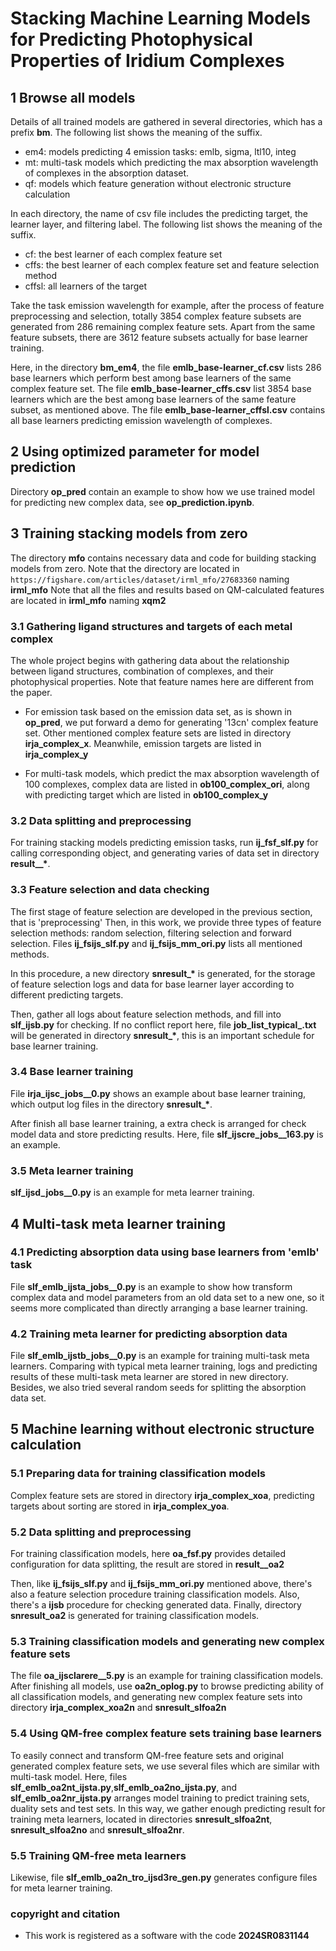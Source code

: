 # Stacking Machine Learning Models for Predicting Photophysical Properties of Iridium Complexes

## 1 Browse all models
Details of all trained models are gathered in several directories, which has a prefix **bm**. The following list shows the meaning of the suffix.
+ em4: models predicting 4 emission tasks: emlb, sigma, ltl10, integ
+ mt: multi-task models which predicting the max absorption wavelength of complexes in the absorption dataset.
+ qf: models which feature generation without electronic structure calculation


In each directory, the name of csv file includes the predicting target, the learner layer, and filtering label. The following list shows the meaning of the suffix.

+ cf: the best learner of each complex feature set 
+ cffs: the best learner of each complex feature set and feature selection method
+ cffsl: all learners of the target

Take the task emission wavelength for example, after the process of feature preprocessing and selection, totally 3854 complex feature subsets are generated from 286 remaining complex feature sets. Apart from the same feature subsets, there are 3612 feature subsets actually for base learner training. 

Here, in the directory **bm_em4**, the file **emlb_base-learner_cf.csv** lists 286 base learners which perform best among base learners of the same complex feature set. The file **emlb_base-learner_cffs.csv** list 3854 base learners which are the best among base learners of the same feature subset, as mentioned above.  The file **emlb_base-learner_cffsl.csv** contains all base learners predicting emission wavelength of complexes.

## 2 Using optimized parameter for model prediction
Directory **op_pred** contain an example to show how we use trained model for predicting new complex data, see **op_prediction.ipynb**. 

## 3 Training stacking models from zero
The directory **mfo** contains necessary data and code for building stacking models from zero.
Note that the directory are located in `https://figshare.com/articles/dataset/irml_mfo/27683360` naming **irml_mfo**
Note that all the files and results based on QM-calculated features are located in **irml_mfo** naming **xqm2**
### 3.1 Gathering ligand structures and targets of each metal complex
The whole project begins with gathering data about the relationship between ligand structures, combination of complexes, and their photophysical properties. Note that feature names here are different from the paper.

+ For emission task based on the emission data set, as is shown in **op_pred**, we put forward a demo for generating '13cn' complex feature set. Other mentioned complex feature sets are listed in directory **irja_complex_x**. Meanwhile, emission targets are listed in **irja_complex_y**

+ For multi-task models, which predict the max absorption wavelength of 100 complexes, complex data are listed in **ob100_complex_ori**, along with predicting target which are listed in **ob100_complex_y**

### 3.2 Data splitting and preprocessing
For training stacking models predicting emission tasks, run **ij_fsf_slf.py** for calling corresponding object, and generating varies of data set in directory **result__\***.
### 3.3 Feature selection and data checking
The first stage of feature selection are developed in the previous section, that is 'preprocessing' Then, in this work, we provide three types of feature selection methods: random selection, filtering selection and forward selection. Files **ij_fsijs_slf.py** and **ij_fsijs_mm_ori.py** lists all mentioned methods.

In this procedure, a new directory  **snresult_\*** is generated, for the storage of feature selection logs and data for base learner layer according to different predicting targets.

Then, gather all logs about feature selection methods, and fill into **slf_ijsb.py** for checking. If no conflict report here, file **job_list_typical_.txt** will be generated in directory **snresult_\***, this is an important schedule for base learner training.

### 3.4 Base learner training
File **irja_ijsc_jobs__0.py** shows an example about base learner training, which output log files in the directory **snresult_\***.

After finish all base learner training, a extra check is arranged for check model data and store predicting results. Here, file **slf_ijscre_jobs__163.py** is an example.

### 3.5 Meta learner training
**slf_ijsd_jobs__0.py** is an example for meta learner training.

## 4 Multi-task meta learner training
### 4.1 Predicting absorption data using base learners from 'emlb' task
File **slf_emlb_ijsta_jobs__0.py** is an example to show how transform complex data and model parameters from an old data set to a new one, so it seems more complicated than directly arranging a base learner training.
### 4.2 Training meta learner for predicting absorption data
File **slf_emlb_ijstb_jobs__0.py** is an example for training multi-task meta learners. Comparing with typical meta learner training, logs and predicting results of these multi-task meta learner are stored in new directory. Besides, we also tried several random seeds for splitting the absorption data set.

## 5 Machine learning without electronic structure calculation
### 5.1 Preparing data for training classification models
Complex feature sets are stored in directory **irja_complex_xoa**, predicting targets about sorting are stored in **irja_complex_yoa**.
### 5.2 Data splitting and preprocessing
For training classification models, here **oa_fsf.py** provides detailed configuration for data splitting, the result are stored in **result__oa2**

Then, like **ij_fsijs_slf.py** and **ij_fsijs_mm_ori.py** mentioned above, there's also a feature selection procedure training classification models. Also, there's a **ijsb** procedure for checking generated data. Finally, directory **snresult_oa2** is generated for training classification models.

### 5.3 Training classification models and generating new complex feature sets
The file **oa_ijsclarere__5.py** is an example for training classification models. After finishing all models, use **oa2n_oplog.py** to browse predicting ability of all classification models, and generating new complex feature sets into directory **irja_complex_xoa2n** and **snresult_slfoa2n**

### 5.4 Using QM-free complex feature sets training base learners
To easily connect and transform QM-free feature sets and original generated complex feature sets, we use several files which are similar with multi-task model. Here, files **slf_emlb_oa2nt_ijsta.py**,**slf_emlb_oa2no_ijsta.py**, and **slf_emlb_oa2nr_ijsta.py** arranges model training to predict training sets, duality sets and test sets. In this way, we gather enough predicting result for training meta learners, located in directories **snresult_slfoa2nt**, **snresult_slfoa2no** and **snresult_slfoa2nr**.

### 5.5 Training QM-free meta learners
Likewise, file **slf_emlb_oa2n_tro_ijsd3re_gen.py** generates configure files for meta learner training.



### copyright and citation
+ This work is registered as a software with the code **2024SR0831144**
